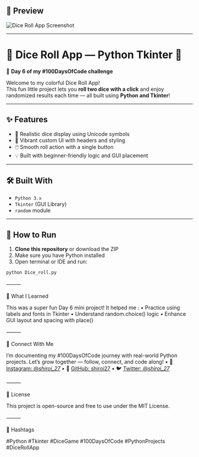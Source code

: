 
## 📸 Preview
![Dice Roll App Screenshot](https://github.com/user-attachments/assets/f9a6e5eb-5fe5-4881-b45a-823d49112916)


---
# 🎲 Dice Roll App — Python Tkinter 🎯  
🚀 **Day 6 of my #100DaysOfCode challenge**

Welcome to my colorful Dice Roll App!  
This fun little project lets you **roll two dice with a click** and enjoy randomized results each time — all built using **Python and Tkinter**!

---

## ✨ Features
- 🎲 Realistic dice display using Unicode symbols
- 🎨 Vibrant custom UI with headers and styling
- 🖱️ Smooth roll action with a single button
- 💡 Built with beginner-friendly logic and GUI placement

---

## 🛠️ Built With
- `Python 3.x`
- `Tkinter` (GUI Library)
- `random` module

---

## 🚀 How to Run

1. **Clone this repository** or download the ZIP  
2. Make sure you have Python installed 
3. Open terminal or IDE and run:
```bash
python Dice_roll.py
```
⸻

🧠 What I Learned

This was a super fun Day 6 mini project!
It helped me :
	•	Practice using labels and fonts in Tkinter
	•	Understand random.choice() logic
	•	Enhance GUI layout and spacing with place()

⸻

🤝 Connect With Me

I’m documenting my #100DaysOfCode journey with real-world Python projects.
Let’s grow together — follow, connect, and code along!
	• 🐍 [Instagram: @_shiroi_27_](https://instagram.com/_shiroi_27_)
        • 💼 [GitHub: shiroi27](https://github.com/shiroi27)
        • 🐦 [Twitter: @_shiroi_27_](https://twitter.com/_shiroi_27_)

⸻

📜 License

This project is open-source and free to use under the MIT License.

⸻

📌 Hashtags

#Python #Tkinter #DiceGame #100DaysOfCode #PythonProjects #DiceRollApp
